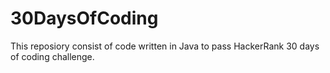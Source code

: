 # 30DaysOfCoding
This reposiory consist of code written in Java to pass HackerRank 30 days of coding challenge. 
